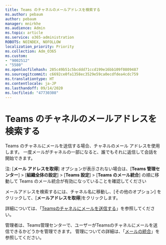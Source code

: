```yaml
---
title: Teams のチャネルのメールアドレスを検索する
ms.author: pebaum
author: pebaum
manager: mnirkhe
ms.audience: Admin
ms.topic: article
ms.service: o365-administration
ROBOTS: NOINDEX, NOFOLLOW
localization_priority: Priority
ms.collection: Adm_O365
ms.custom:
- "9002512"
- "5580"
ms.openlocfilehash: 285c49b51c5bcddd71ccd199e16bb109f0809487
ms.sourcegitcommit: c6692ce0fa1358ec3529e59ca0ecdfdea4cdc759
ms.translationtype: HT
ms.contentlocale: ja-JP
ms.lasthandoff: 09/14/2020
ms.locfileid: "47730308"
---
```

# <a name="find-the-email-address-for-a-teams-channel"></a>Teams のチャネルのメールアドレスを検索する

Teams のチャネルにメールを送信する場合、チャネルのメール アドレスを使用します。 一度メールがチャネルの一部になると、誰でもそれに返信して会話を開始できます。

注: [**メール アドレスを取得**] オプションが表示されない場合は、[**Teams 管理センター**] > [**組織全体の設定**] > [**Teams 設定**] > [**Teams のメール統合**] の順に移動して Teams のメール統合が有効になっていることを確認してください

メールアドレスを検索するには、チャネル名に移動し、[その他のオプション] をクリックして、[**メールアドレスを取得**]をクリックします。

詳細については、「[Teamsのチャネルにメールを送信する](https://support.office.com/article/send-an-email-to-a-channel-in-teams-d91db004-d9d7-4a47-82e6-fb1b16dfd51e)」を参照してください。

管理者は、Teams管理センターで、ユーザーがTeamsのチャネルにメールを送信できるかどうかを管理できます。 管理についての詳細は、「[メールの統合](https://docs.microsoft.com/microsoftteams/enable-features-office-365#email-integration)」を参照してください。
